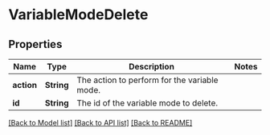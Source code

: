 # VariableModeDelete

## Properties

Name | Type | Description | Notes
------------ | ------------- | ------------- | -------------
**action** | **String** | The action to perform for the variable mode. | 
**id** | **String** | The id of the variable mode to delete. | 

[[Back to Model list]](../README.md#documentation-for-models) [[Back to API list]](../README.md#documentation-for-api-endpoints) [[Back to README]](../README.md)



